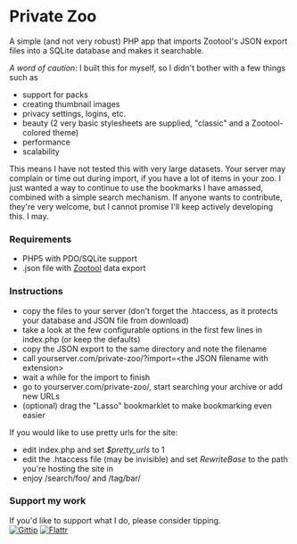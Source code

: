 # Private Zoo


A simple (and not very robust) PHP app that imports Zootool's JSON export files into a SQLite database and makes it searchable.

*A word of caution:* I built this for myself, so I didn't bother with a few things such as
- support for packs
- creating thumbnail images
- privacy settings, logins, etc.
- beauty (2 very basic stylesheets are supplied, "classic" and a Zootool-colored theme)
- performance
- scalability

This means I have not tested this with very large datasets. Your server may complain or time out during import, if you have a lot of items in your zoo.
I just wanted a way to continue to use the bookmarks I have amassed, combined with a simple search mechanism. If anyone wants to contribute, they're very welcome, but I cannot promise I'll keep actively developing this. I may.

### Requirements

- PHP5 with PDO/SQLite support
- .json file with [Zootool](http://zootool.com/) data export

### Instructions

- copy the files to your server (don't forget the .htaccess, as it protects your database and JSON file from download)
- take a look at the few configurable options in the first few lines in index.php (or keep the defaults)
- copy the JSON export to the same directory and note the filename
- call yourserver.com/private-zoo/?import=\<the JSON filename with extension\>
- wait a while for the import to finish
- go to yourserver.com/private-zoo/, start searching your archive or add new URLs
- (optional) drag the "Lasso" bookmarklet to make bookmarking even easier

If you would like to use pretty urls for the site:

- edit index.php and set *$pretty_urls* to 1
- edit the .htaccess file (may be invisible) and set *RewriteBase* to the path you're hosting the site in
- enjoy /search/foo/ and /tag/bar/


### Support my work

If you'd like to support what I do, please consider tipping.  
[![Gittip](https://www.dropbox.com/s/23emy7ngeqdnrrc/logo_gittip.png?raw=1)](https://www.gittip.com/oelna/)  [![Flattr](https://www.dropbox.com/s/20legqru72ffddw/logo_flattr.png?raw=1)](https://flattr.com/submit/auto?user_id=oelna&url=https%3A%2F%2Fgithub.com%2Foelna%2Fprivate-zoo&title=private-zoo&language=en&tags=github&category=software)

